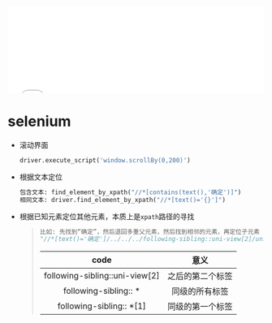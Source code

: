 <div id="navifation" class='headbar'>
    <iframe align="center" width="100%" height="170" src="show.html"  frameborder="no" border="0" marginwidth="0" marginheight="0" scrolling="no"></iframe>
</div>
<style>
    .headbar{
　　text-align:center;
    }
    .iframe{
        margin:0 auto;
    }
</style>


# selenium

* 滚动界面
    ```python
    driver.execute_script('window.scrollBy(0,200)')
    ```

* 根据文本定位
    ```python
    包含文本: find_element_by_xpath("//*[contains(text(),'确定')]")
    相同文本: driver.find_element_by_xpath("//*[text()='{}']")
    ```
* 根据已知元素定位其他元素，本质上是`xpath`路径的寻找
    >  ```python
    > 比如: 先找到“确定”，然后退回多重父元素，然后找到相邻的元素，再定位子元素
    > "//*[text()='确定']/../../../following-sibling::uni-view[2]/uni-view/uni-view[2]/uni-text/span"
    > ```
    >
    >   |  code   | 意义  |
    >   |  :--:  | :--: |
    >   | following-sibling::uni-view[2]  | 之后的第二个标签 |
    >   | following-sibling:: *  | 同级的所有标签 |
    >   | following-sibling:: *[1] | 同级的第一个标签 |
